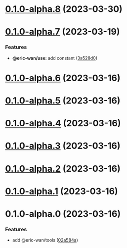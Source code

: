 # [0.1.0-alpha.8](https://github.com/GOGOGOSIR/open-source-monorepo/compare/@eric-wan/use@0.1.0-alpha.7...@eric-wan/use@0.1.0-alpha.8) (2023-03-30)



# [0.1.0-alpha.7](https://github.com/GOGOGOSIR/open-source-monorepo/compare/@eric-wan/use@0.1.0-alpha.6...@eric-wan/use@0.1.0-alpha.7) (2023-03-19)


### Features

* **@eric-wan/use:** add constant ([3a528d0](https://github.com/GOGOGOSIR/open-source-monorepo/commit/3a528d066b0f888e5e511b3b5c32052af14b88c1))



# [0.1.0-alpha.6](https://github.com/GOGOGOSIR/open-source-monorepo/compare/@eric-wan/use@0.1.0-alpha.5...@eric-wan/use@0.1.0-alpha.6) (2023-03-16)



# [0.1.0-alpha.5](https://github.com/GOGOGOSIR/open-source-monorepo/compare/@eric-wan/use@0.1.0-alpha.4...@eric-wan/use@0.1.0-alpha.5) (2023-03-16)



# [0.1.0-alpha.4](https://github.com/GOGOGOSIR/open-source-monorepo/compare/@eric-wan/use@0.1.0-alpha.3...@eric-wan/use@0.1.0-alpha.4) (2023-03-16)



# [0.1.0-alpha.3](https://github.com/GOGOGOSIR/open-source-monorepo/compare/@eric-wan/use@0.1.0-alpha.2...@eric-wan/use@0.1.0-alpha.3) (2023-03-16)



# [0.1.0-alpha.2](https://github.com/GOGOGOSIR/open-source-monorepo/compare/@eric-wan/use@0.1.0-alpha.1...@eric-wan/use@0.1.0-alpha.2) (2023-03-16)



# [0.1.0-alpha.1](https://github.com/GOGOGOSIR/open-source-monorepo/compare/@eric-wan/use@0.1.0-alpha.0...@eric-wan/use@0.1.0-alpha.1) (2023-03-16)



# 0.1.0-alpha.0 (2023-03-16)


### Features

* add @eric-wan/tools ([02a584a](https://github.com/GOGOGOSIR/open-source-monorepo/commit/02a584ad66f139aee3528bc3ccd1ea06fbfa16d0))



